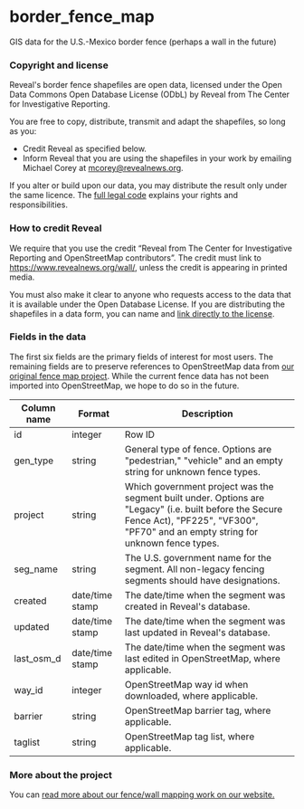 # border_fence_map
GIS data for the U.S.-Mexico border fence (perhaps a wall in the future)

### Copyright and license
Reveal's border fence shapefiles are open data, licensed under the Open Data Commons Open Database License (ODbL) by Reveal from The Center for Investigative Reporting.

You are free to copy, distribute, transmit and adapt the shapefiles, so long as you:

- Credit Reveal as specified below.
- Inform Reveal that you are using the shapefiles in your work by emailing Michael Corey at mcorey@revealnews.org.

If you alter or build upon our data, you may distribute the result only under the same licence. The [full legal code](https://opendatacommons.org/licenses/odbl/1.0/) explains your rights and responsibilities.

### How to credit Reveal

We require that you use the credit “Reveal from The Center for Investigative Reporting and OpenStreetMap contributors”. The credit must link to https://www.revealnews.org/wall/, unless the credit is appearing in printed media.

You must also make it clear to anyone who requests access to the data that it is available under the Open Database License. If you are distributing the shapefiles in a data form, you can name and [link directly to the license](https://opendatacommons.org/licenses/odbl/1.0/). 

### Fields in the data

The first six fields are the primary fields of interest for most users. The remaining fields are to preserve references to OpenStreetMap data from [our original fence map project](http://cironline.org/blog/post/surprising-tools-cir-used-map-us-mexico-border-fence-6255). While the current fence data has not been imported into OpenStreetMap, we hope to do so in the future.

|Column name|Format|Description|
|---|---|---|
|id|integer|Row ID|
|gen_type|string|General type of fence. Options are "pedestrian," "vehicle" and an empty string for unknown fence types.|
|project|string|Which government project was the segment built under. Options are "Legacy" (i.e. built before the Secure Fence Act), "PF225", "VF300", "PF70" and an empty string for unknown fence types.|
|seg_name|string|The U.S. government name for the segment. All non-legacy fencing segments should have designations.|
|created|date/time stamp|The date/time when the segment was created in Reveal's database.|
|updated|date/time stamp|The date/time when the segment was last updated in Reveal's database.|
|last_osm_d|date/time stamp|The date/time when the segment was last edited in OpenStreetMap, where applicable.|
|way_id|integer|OpenStreetMap way id when downloaded, where applicable.|
|barrier|string|OpenStreetMap barrier tag, where applicable.|
|taglist|string|OpenStreetMap tag list, where applicable.|

### More about the project
You can [read more about our fence/wall mapping work on our website.](https://www.revealnews.org/article/the-wall-building-a-continuous-u-s-mexico-barrier-would-be-a-tall-order/)
